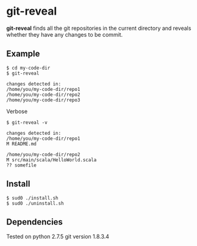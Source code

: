 # git-reveal

**git-reveal** finds all the git repositories in the current directory and reveals whether they have any changes to be commit.

## Example

	$ cd my-code-dir
	$ git-reveal
	
	changes detected in:
	/home/you/my-code-dir/repo1
	/home/you/my-code-dir/repo2
	/home/you/my-code-dir/repo3
		
Verbose
		
	$ git-reveal -v
	
	changes detected in:
	/home/you/my-code-dir/repo1
	M README.md

	/home/you/my-code-dir/repo2
	M src/main/scala/HelloWorld.scala
	?? somefile
	
## Install

	$ sud0 ./install.sh
	$ sud0 ./uninstall.sh

## Dependencies
Tested on
	python 2.7.5
	git version 1.8.3.4
